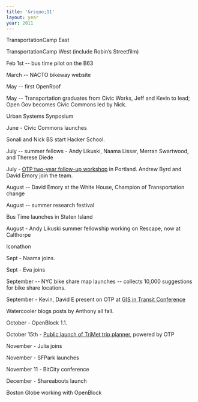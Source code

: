 ```yaml
---
title: '&rsquo;11'
layout: year
year: 2011
---
```



TransportationCamp East 

TransportationCamp West (include Robin’s Streetfilm)

Feb 1st -- bus time pilot on the B63

March -- NACTO bikeway website

May -- first OpenRoof

May -- Transportation graduates from Civic Works, Jeff and Kevin to lead; Open Gov becomes Civic Commons led by Nick.  

Urban Systems Synposium

June - Civic Commons launches

Sonali and Nick BS start Hacker School.

July -- summer fellows -  Andy Likuski, Naama Lissar, Merran Swartwood, and Therese Diede

July - [OTP two-year follow-up workshop](https://github.com/opentripplanner/OpenTripPlanner/wiki/2011-OTP-Workshop) in Portland. Andrew Byrd and David Emory join the team.

August -- David Emory at the White House, Champion of Transportation change

August -- summer research festival 

Bus Time launches in Staten Island

August - Andy Likuski summer fellowship working on Rescape, now at Calthorpe

Iconathon

Sept - Naama joins.

Sept - Eva joins

September -- NYC bike share map launches -- collects 10,000 suggestions for bike share locations.

September - Kevin, David E present on OTP at [GIS in Transit Conference](http://transitgis.org/conference/older-conferences/2011-gis-public-transportation-conference/)

Watercooler blogs posts by Anthony all fall.

October - OpenBlock 1.1.

October 15th - [Public launch of TriMet trip planner](http://trimet.org/news/releases/oct15-rtp.htm), powered by OTP

November - Julia joins

November - SFPark launches


November 11 - BitCity conference

December - Shareabouts launch

Boston Globe working with OpenBlock 
